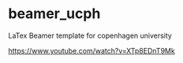beamer_ucph
===========

LaTex Beamer template for copenhagen university





https://www.youtube.com/watch?v=XTp8EDnT9Mk



